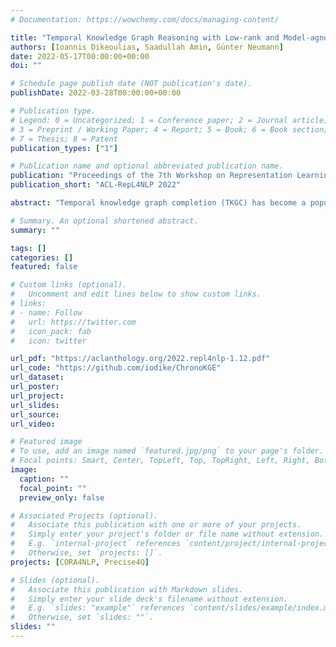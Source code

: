 ```yaml
---
# Documentation: https://wowchemy.com/docs/managing-content/

title: "Temporal Knowledge Graph Reasoning with Low-rank and Model-agnostic Representations"
authors: [Ioannis Dikeoulias, Saadullah Amin, Günter Neumann]
date: 2022-05-17T00:00:00+00:00
doi: ""

# Schedule page publish date (NOT publication's date).
publishDate: 2022-03-28T00:00:00+00:00

# Publication type.
# Legend: 0 = Uncategorized; 1 = Conference paper; 2 = Journal article;
# 3 = Preprint / Working Paper; 4 = Report; 5 = Book; 6 = Book section;
# 7 = Thesis; 8 = Patent
publication_types: ["1"]

# Publication name and optional abbreviated publication name.
publication: "Proceedings of the 7th Workshop on Representation Learning for NLP"
publication_short: "ACL-RepL4NLP 2022"

abstract: "Temporal knowledge graph completion (TKGC) has become a popular approach for reasoning over the event and temporal knowledge graphs, targeting the completion of knowledge with accurate but missing information. In this context, tensor decomposition has successfully modeled interactions between entities and relations. Their effectiveness in static knowledge graph completion motivates us to introduce Time-LowFER, a family of parameter-efficient and time-aware extensions of the low-rank tensor factorization model LowFER. Noting several limitations in current approaches to represent time, we propose a cycle-aware time-encoding scheme for time features, which is model-agnostic and offers a more generalized representation of time. We implement our methods in a unified temporal knowledge graph embedding framework, focusing on time-sensitive data processing. The experiments show that our proposed methods perform on par or better than the state-of-the-art semantic matching models on two benchmarks."

# Summary. An optional shortened abstract.
summary: ""

tags: []
categories: []
featured: false

# Custom links (optional).
#   Uncomment and edit lines below to show custom links.
# links:
# - name: Follow
#   url: https://twitter.com
#   icon_pack: fab
#   icon: twitter

url_pdf: "https://aclanthology.org/2022.repl4nlp-1.12.pdf"
url_code: "https://github.com/iodike/ChronoKGE"
url_dataset:
url_poster:
url_project:
url_slides:
url_source:
url_video:

# Featured image
# To use, add an image named `featured.jpg/png` to your page's folder. 
# Focal points: Smart, Center, TopLeft, Top, TopRight, Left, Right, BottomLeft, Bottom, BottomRight.
image:
  caption: ""
  focal_point: ""
  preview_only: false

# Associated Projects (optional).
#   Associate this publication with one or more of your projects.
#   Simply enter your project's folder or file name without extension.
#   E.g. `internal-project` references `content/project/internal-project/index.md`.
#   Otherwise, set `projects: []`.
projects: [CORA4NLP, Precise4Q]

# Slides (optional).
#   Associate this publication with Markdown slides.
#   Simply enter your slide deck's filename without extension.
#   E.g. `slides: "example"` references `content/slides/example/index.md`.
#   Otherwise, set `slides: ""`.
slides: ""
---
```

